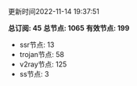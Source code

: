 更新时间2022-11-14 19:37:51

**总订阅: 45**
**总节点: 1065**
**有效节点: 199**
- ssr节点: 13
- trojan节点: 58
- v2ray节点: 125
- ss节点: 3
